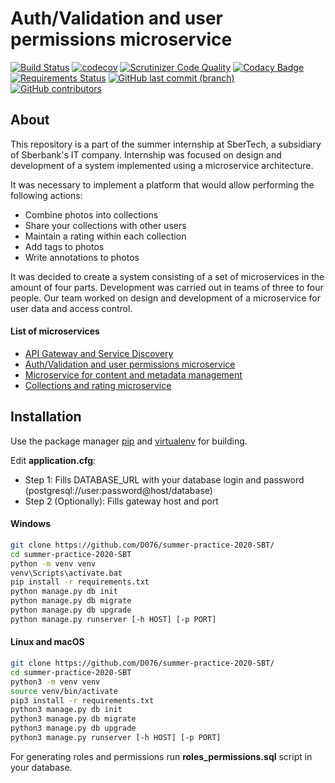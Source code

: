 # Auth/Validation and user permissions microservice

[![Build Status](https://travis-ci.com/D076/summer-practice-2020-SBT.svg?branch=master)](https://travis-ci.com/D076/summer-practice-2020-SBT)
[![codecov](https://codecov.io/gh/D076/summer-practice-2020-SBT/branch/master/graph/badge.svg)](https://codecov.io/gh/D076/summer-practice-2020-SBT)
[![Scrutinizer Code Quality](https://scrutinizer-ci.com/g/D076/summer-practice-2020-SBT/badges/quality-score.png?b=master)](https://scrutinizer-ci.com/g/D076/summer-practice-2020-SBT/?branch=master)
[![Codacy Badge](https://app.codacy.com/project/badge/Grade/caf52ef7185f43d48e1017f9a6686126)](https://www.codacy.com/manual/D076/summer-practice-2020-SBT?utm_source=github.com&amp;utm_medium=referral&amp;utm_content=D076/summer-practice-2020-SBT&amp;utm_campaign=Badge_Grade)
[![Requirements Status](https://requires.io/github/D076/summer-practice-2020-SBT/requirements.svg?branch=master)](https://requires.io/github/D076/summer-practice-2020-SBT/requirements/?branch=master)
[![GitHub last commit (branch)](https://img.shields.io/github/last-commit/D076/summer-practice-2020-SBT/master)](https://github.com/D076/summer-practice-2020-SBT/commits/master)
[![GitHub contributors](https://img.shields.io/github/contributors/d076/summer-practice-2020-SBT)](https://github.com/D076/summer-practice-2020-SBT/graphs/contributors)

## About

This repository is a part of the summer internship at SberTech, a subsidiary of Sberbank's IT company. 
Internship was focused on design and development of a system implemented using a microservice architecture.

It was necessary to implement a platform that would allow performing the following actions:
+  Combine photos into collections
+  Share your collections with other users
+  Maintain a rating within each collection
+  Add tags to photos
+  Write annotations to photos

It was decided to create a system consisting of a set of microservices in the amount of four parts.
Development was carried out in teams of three to four people. Our team worked on design and development of a microservice for user data and access control.

#### List of microservices

+  [API Gateway and Service Discovery](https://github.com/lenivoe/summer-2020-SBT-team1)
+  [Auth/Validation and user permissions microservice](https://github.com/D076/summer-practice-2020-SBT)
+  [Microservice for content and metadata management](https://github.com/ASurtaev/SummerSberPractice)
+  [Collections and rating microservice](https://github.com/BorZzzenko/SummerPractice_SBT2020)

## Installation

Use the paсkage manager [pip](https://pip.pypa.io/en/stable/) and [virtualenv](https://virtualenv.pypa.io/en/latest/) for building.

Edit **application.cfg**:
+  Step 1: Fills DATABASE_URL with your database login and password (postgresql://user:password@host/database)
+  Step 2 (Optionally): Fills gateway host and port

#### Windows
```bash
git clone https://github.com/D076/summer-practice-2020-SBT/
cd summer-practice-2020-SBT
python -m venv venv
venv\Scripts\activate.bat
pip install -r requirements.txt
python manage.py db init
python manage.py db migrate
python manage.py db upgrade
python manage.py runserver [-h HOST] [-p PORT]
```

#### Linux and macOS
```bash
git clone https://github.com/D076/summer-practice-2020-SBT/
cd summer-practice-2020-SBT
python3 -m venv venv
source venv/bin/activate
pip3 install -r requirements.txt
python3 manage.py db init
python3 manage.py db migrate
python3 manage.py db upgrade
python3 manage.py runserver [-h HOST] [-p PORT]
```

For generating roles and permissions run **roles_permissions.sql** script in your database.
